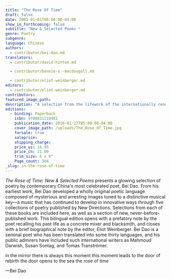 ```yaml
---
title: "The Rose Of Time"
draft: false
date: 2001-01-01T06:00:00-04:00
show_in_forthcoming: false
subtitle: "New & Selected Poems "
genre: Poetry
subgenre:
language: Chinese
authors:
  - contributor/bei-dao.md
translators:
  - contributor/david-hinton.md

  - contributor/bonnie-s.-macdougall.md

  - contributor/eliot-weinberger.md
editors:
  - contributor/eliot-weinberger.md
contributors:
featured_image_path:
description: "A selection from the lifework of the internationally renowned poet Bei Dao, who is _like reading Chekhov or Turgenev reflected in a porcelain bowl_ (_The Times_ [London]). "
editions:
  - binding: Paperback
    isbn: 9780811218481
    publication_date: 2010-01-27T05:00:00-04:00
    cover_image_path: /uploads/The_Rose_Of_Time.jpg
    forsale: true
    saleprice:
    shipping_charge:
    price_us: 16.95
    price_cn: 21.00
    trim_size: 6 x 9"
    Page_count: 304
_slug: in-the-rose-of-time
---
```


_The Rose of Time: New & Selected Poems_ presents a glowing selection of poetry by contemporary China's most celebrated poet, Bei Dao. From his earliest work, Bei Dao developed a wholly original poetic language composed of mysterious and arresting images tuned to a distinctive musical key—a music that has continued to develop in innovative ways through five collections of poetry published by New Directions. Selections from each of these books are included here, as well as a section of new, never-before-published work. This bilingual edition opens with a prefatory note by the poet recalling his past life as a concrete mixer and blacksmith, and closes with a brief biographical note by the editor, Eliot Weinberger. Bei Dao is a seminal poet who has been translated into some thirty languages, and his public admirers have included such international writers as Mahmoud Darwish, Susan Sontag, and Tomas Tranströmer.

in the mirror there is always this moment
this moment leads to the door of rebirth
the door opens to the sea
the rose of time

—Bei Dao

